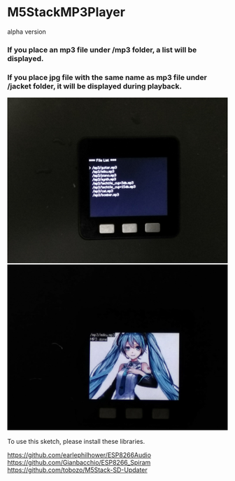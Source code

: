 # M5StackMP3Player

alpha version

### If you place an mp3 file under /mp3 folder, a list will be displayed.
### If you place jpg file with the same name as mp3 file under /jacket folder, it will be displayed during playback.

![Menu](https://github.com/tomorrow56/M5StackMP3Player/blob/master/image/menu.jpg "MENU")
![Play](https://github.com/tomorrow56/M5StackMP3Player/blob/master/image/miku.jpg "Play")

To use this sketch, please install these libraries.

https://github.com/earlephilhower/ESP8266Audio
https://github.com/Gianbacchio/ESP8266_Spiram
https://github.com/tobozo/M5Stack-SD-Updater

